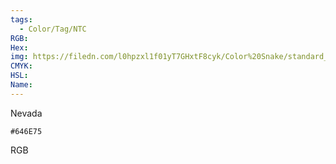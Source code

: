 ```yaml
---
tags:
  - Color/Tag/NTC
RGB:
Hex:
img: https://filedn.com/l0hpzxl1f01yT7GHxtF8cyk/Color%20Snake/standard_csv_to_svg/%23/646E75.svg
CMYK:
HSL:
Name:
---
```

Nevada
```palette
#646E75
```
RGB
